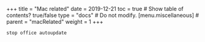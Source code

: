 +++
title = "Mac related"
date = 2019-12-21
toc = true  # Show table of contents? true/false
type = "docs"  # Do not modify.
[menu.miscellaneous]
    # parent = "macRelated"
    weight = 1
+++

`stop office autoupdate`

